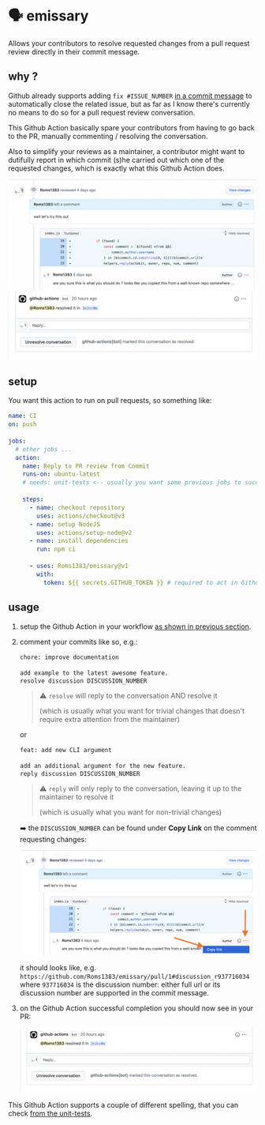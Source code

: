 # :speaking_head: emissary

Allows your contributors to resolve requested changes from a pull request review directly in their commit message.

## why ?

Github already supports adding `fix #ISSUE_NUMBER` [in a commit message](https://github.blog/2013-01-22-closing-issues-via-commit-messages/) to automatically close the related issue, but as far as I know there's currently no means to do so for a pull request review conversation.

This Github Action basically spare your contributors from having to go back to the PR, manually commenting / resolving the conversation.

Also to simplify your reviews as a maintainer, a contributor might want to dutifully report in which commit (s)he carried out which one of the requested changes, which is exactly what this Github Action does.

![typical changes request screenshot](images/request-changes.png)
![automated comment screenshot](images/comment.png)

## setup

You want this action to run on pull requests, so something like:

```yaml
name: CI
on: push

jobs:
  # other jobs ...
  action:
    name: Reply to PR review from Commit
    runs-on: ubuntu-latest
    # needs: unit-tests <-- usually you want some previous jobs to succeed first (e.g. linter, unit-tests, etc)

    steps:
      - name: checkout repository
        uses: actions/checkout@v3
      - name: setup NodeJS
        uses: actions/setup-node@v2
      - name: install dependencies
        run: npm ci

      - uses: Roms1383/emissary@v1
        with:
          token: ${{ secrets.GITHUB_TOKEN }} # required to act in Github on your behalf
```

## usage

1. setup the Github Action in your workflow [as shown in previous section](#setup).
1. comment your commits like so, e.g.:

    ```git
    chore: improve documentation

    add example to the latest awesome feature.
    resolve discussion DISCUSSION_NUMBER
    ```

    > :warning: `resolve` will reply to the conversation AND resolve it
    >
    > (which is usually what you want for trivial changes that doesn't require extra attention from the maintainer)

    or

    ```git
    feat: add new CLI argument

    add an additional argument for the new feature.
    reply discussion DISCUSSION_NUMBER
    ```

    > :warning: `reply` will only reply to the conversation, leaving it up to the maintainer to resolve it
    >
    > (which is usually what you want for non-trivial changes)

    :arrow_right: the `DISCUSSION_NUMBER` can be found under **Copy Link** on the comment requesting changes:

    ![copy discussion number screenshot](images/copy-discussion-number.png)

    it should looks like, e.g. `https://github.com/Roms1383/emissary/pull/1#discussion_r937716034` where `937716034` is the discussion number: either full url or its discussion number are supported in the commit message.

1. on the Github Action successful completion you should now see in your PR:

    ![screenshot comment](./images/comment.png)

This Github Action supports a couple of different spelling, that you can check [from the unit-tests](tests/utils.test.js).
